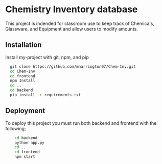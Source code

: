 
# Chemistry Inventory database

This project is indended for classroom use to keep track of Chemicals, Glassware, and Equipment and allow users to modify amounts.


## Installation

Install my-project with git, npm, and pip

```bash
  git clone https://github.com/mharrington07/Chem-Inv.git
  cd Chem-Inv
  cd frontend
  npm Install
  cd ..
  cd backend
  pip install -r requirements.txt
```


    
## Deployment

To deploy this project you must run both backend and frontend with the following;

```bash
    cd backend
    python app.py
    cd ..
    cd frontend
    npm start
```

